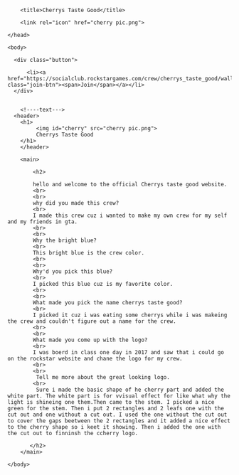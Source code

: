 <html>
    <head>
        <link rel="stylesheet" href="crew website.css">
        
<!---for tab stuff--->
        
        <title>Cherrys Taste Good</title> 
   
        <link rel="icon" href="cherry pic.png"> 
    
    </head>
    
<!--- text for website--->
    
    <body> 
        
<!---pics--->     
   
      <div class="button">  
          
          <li><a href="https://socialclub.rockstargames.com/crew/cherrys_taste_good/wall" class="join-btn"><span>Join</span></a></li>                            
      </div>        
        
        
        <!----text--->
      <header>  
        <h1>  
             <img id="cherry" src="cherry pic.png">
             Cherrys Taste Good
        </h1>           
        </header>

        <main>
       
            <h2>
            
            hello and welcome to the official Cherrys taste good website.
            <br>
            <br>
            why did you made this crew?
            <br>
            I made this crew cuz i wanted to make my own crew for my self and my friends in gta.    
            <br>
            <br>
            Why the bright blue?
            <br>
            This bright blue is the crew color.
            <br>
            <br>
            Why'd you pick this blue?
            <br>
            I picked this blue cuz is my favorite color.
            <br>
            <br>
            What made you pick the name cherrys taste good?
            <br>
            I picked it cuz i was eating some cherrys while i was makeing the crew and couldn't figure out a name for the crew.
            <br>
            <br>
            What made you come up with the logo?
            <br>
            I was boerd in class one day in 2017 and saw that i could go on the rockstar website and chane the logo for my crew.
            <br>
            <br>
             Tell me more about the great looking logo.
            <br>
             Sure i made the basic shape of he cherry part and added the white part. The white part is for vvisual effect for like what why the light is shineing one them.Then came to the stem. I picked a nice green for the stem. Then i put 2 rectangles and 2 leafs one with the cut out and one without a cut out. I used the one without the cut out to cover the gaps beetween the 2 rectangles and it added a nice effect to the cherry shape so i keet it showing. Then i added the one with the cut out to finninsh the ccherry logo.   
                
           </h2>     
        </main>
        
<!---end skript here--->   
<!--- <br> is the code for a line break --->
    
    </body>
</html>
